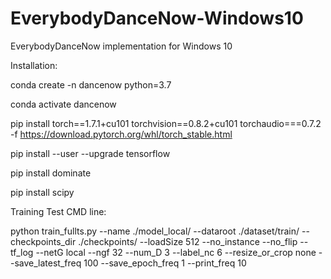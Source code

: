 # EverybodyDanceNow-Windows10
EverybodyDanceNow implementation for Windows 10




Installation:


conda create -n dancenow python=3.7

conda activate dancenow


pip install torch==1.7.1+cu101 torchvision==0.8.2+cu101 torchaudio===0.7.2 -f https://download.pytorch.org/whl/torch_stable.html


pip install --user --upgrade tensorflow


pip install dominate


pip install scipy


Training Test CMD line:

python train_fullts.py --name ./model_local/ --dataroot ./dataset/train/  --checkpoints_dir ./checkpoints/ --loadSize 512 --no_instance --no_flip --tf_log --netG local --ngf 32 --num_D 3 --label_nc 6 --resize_or_crop none --save_latest_freq 100 --save_epoch_freq 1 --print_freq 10   
